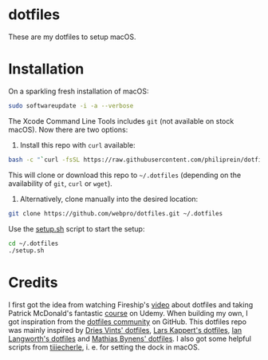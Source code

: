# dotfiles
These are my dotfiles to setup macOS.

# Installation

On a sparkling fresh installation of macOS:

```zsh
sudo softwareupdate -i -a --verbose
```

The Xcode Command Line Tools includes `git` (not available on stock macOS). Now there are two options:

1. Install this repo with `curl` available:

```zsh
bash -c "`curl -fsSL https://raw.githubusercontent.com/philiprein/dotfiles/main/remote_setup.sh`"
```

This will clone or download this repo to `~/.dotfiles` (depending on the availability of `git`, `curl` or `wget`).

1. Alternatively, clone manually into the desired location:

```zsh
git clone https://github.com/webpro/dotfiles.git ~/.dotfiles
```

Use the [setup.sh](./setup.sh) script to start the setup:

```zsh
cd ~/.dotfiles
./setup.sh
```

# Credits

I first got the idea from watching Fireship's [video](https://www.youtube.com/watch?v=r_MpUP6aKiQ) about dotfiles and taking Patrick McDonald's fantastic [course](https://dotfiles.eieio.xyz) on Udemy. When building my own, I got inspiration from the [dotfiles community](https://dotfiles.github.io) on GitHub. This dotfiles repo was mainly inspired by [Dries Vints' dotfiles](https://github.com/driesvints/dotfiles), [Lars Kappert's dotfiles](https://github.com/webpro/dotfiles), [Ian Langworth's dotfiles](https://github.com/statico/dotfiles) and [Mathias Bynens' dotfiles](https://github.com/mathiasbynens/dotfiles). I also got some helpful scripts from [tiiiecherle](https://github.com/tiiiecherle/osx_install_config), i. e. for setting the dock in macOS.